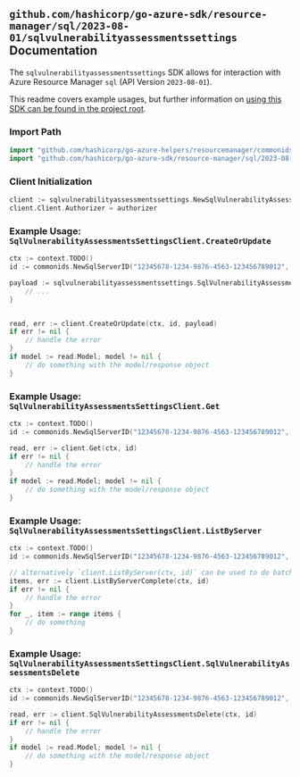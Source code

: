 
## `github.com/hashicorp/go-azure-sdk/resource-manager/sql/2023-08-01/sqlvulnerabilityassessmentssettings` Documentation

The `sqlvulnerabilityassessmentssettings` SDK allows for interaction with Azure Resource Manager `sql` (API Version `2023-08-01`).

This readme covers example usages, but further information on [using this SDK can be found in the project root](https://github.com/hashicorp/go-azure-sdk/tree/main/docs).

### Import Path

```go
import "github.com/hashicorp/go-azure-helpers/resourcemanager/commonids"
import "github.com/hashicorp/go-azure-sdk/resource-manager/sql/2023-08-01/sqlvulnerabilityassessmentssettings"
```


### Client Initialization

```go
client := sqlvulnerabilityassessmentssettings.NewSqlVulnerabilityAssessmentsSettingsClientWithBaseURI("https://management.azure.com")
client.Client.Authorizer = authorizer
```


### Example Usage: `SqlVulnerabilityAssessmentsSettingsClient.CreateOrUpdate`

```go
ctx := context.TODO()
id := commonids.NewSqlServerID("12345678-1234-9876-4563-123456789012", "example-resource-group", "serverName")

payload := sqlvulnerabilityassessmentssettings.SqlVulnerabilityAssessment{
	// ...
}


read, err := client.CreateOrUpdate(ctx, id, payload)
if err != nil {
	// handle the error
}
if model := read.Model; model != nil {
	// do something with the model/response object
}
```


### Example Usage: `SqlVulnerabilityAssessmentsSettingsClient.Get`

```go
ctx := context.TODO()
id := commonids.NewSqlServerID("12345678-1234-9876-4563-123456789012", "example-resource-group", "serverName")

read, err := client.Get(ctx, id)
if err != nil {
	// handle the error
}
if model := read.Model; model != nil {
	// do something with the model/response object
}
```


### Example Usage: `SqlVulnerabilityAssessmentsSettingsClient.ListByServer`

```go
ctx := context.TODO()
id := commonids.NewSqlServerID("12345678-1234-9876-4563-123456789012", "example-resource-group", "serverName")

// alternatively `client.ListByServer(ctx, id)` can be used to do batched pagination
items, err := client.ListByServerComplete(ctx, id)
if err != nil {
	// handle the error
}
for _, item := range items {
	// do something
}
```


### Example Usage: `SqlVulnerabilityAssessmentsSettingsClient.SqlVulnerabilityAssessmentsDelete`

```go
ctx := context.TODO()
id := commonids.NewSqlServerID("12345678-1234-9876-4563-123456789012", "example-resource-group", "serverName")

read, err := client.SqlVulnerabilityAssessmentsDelete(ctx, id)
if err != nil {
	// handle the error
}
if model := read.Model; model != nil {
	// do something with the model/response object
}
```
